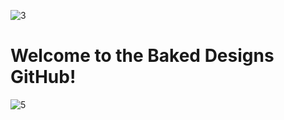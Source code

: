 ![3](https://github.com/user-attachments/assets/6c818df4-0654-4770-b26a-19948284dfe4)

# Welcome to the Baked Designs GitHub!

![5](https://github.com/user-attachments/assets/e789d1d1-e9c7-4f1f-a6f1-8c55e1402578)





<!--
https://github.com/Baked-Designs

https://baked-designs.github.io/



🙋‍♀️ A short introduction - what is your organization all about?
🌈 Contribution guidelines - how can the community get involved?
👩‍💻 Useful resources - where can the community find your docs? Is there anything else the community should know?
🍿 Fun facts - what does your team eat for breakfast?
🧙 Remember, you can do mighty things with the power of [Markdown](https://docs.github.com/github/writing-on-github/getting-started-with-writing-and-formatting-on-github/basic-writing-and-formatting-syntax)
-->
